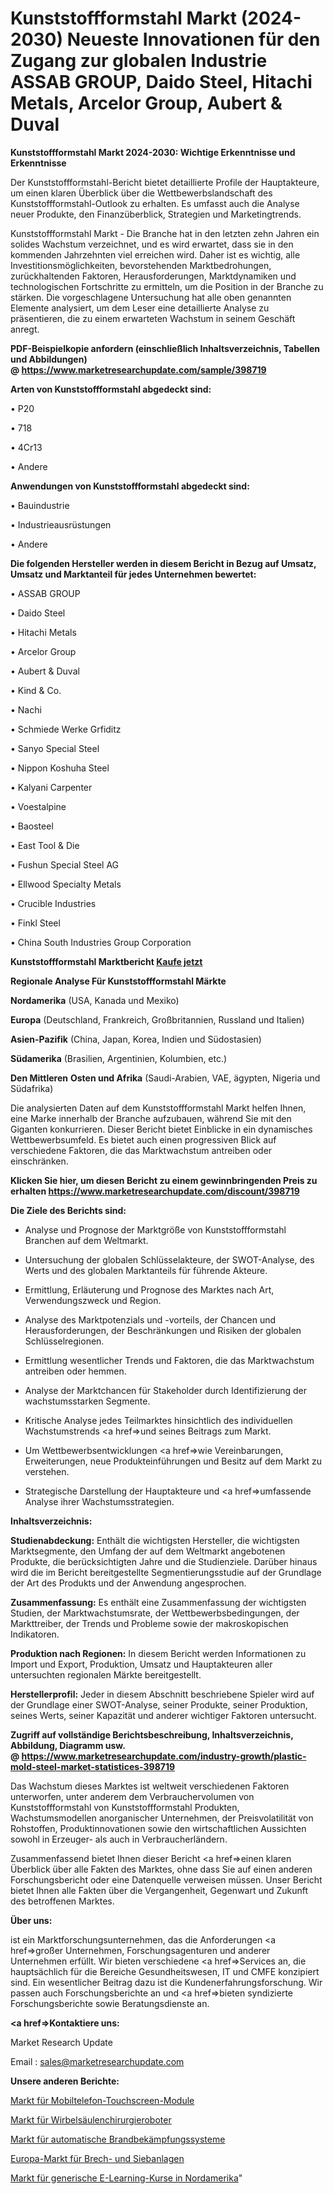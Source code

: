 # Kunststoffformstahl Markt (2024-2030) Neueste Innovationen für den Zugang zur globalen Industrie ASSAB GROUP, Daido Steel, Hitachi Metals, Arcelor Group, Aubert & Duval

<strong>Kunststoffformstahl Markt 2024-2030: Wichtige Erkenntnisse und Erkenntnisse</strong>

Der Kunststoffformstahl-Bericht bietet detaillierte Profile der Hauptakteure, um einen klaren Überblick über die Wettbewerbslandschaft des Kunststoffformstahl-Outlook zu erhalten. Es umfasst auch die Analyse neuer Produkte, den Finanzüberblick, Strategien und Marketingtrends.

Kunststoffformstahl Markt - Die Branche hat in den letzten zehn Jahren ein solides Wachstum verzeichnet, und es wird erwartet, dass sie in den kommenden Jahrzehnten viel erreichen wird. Daher ist es wichtig, alle Investitionsmöglichkeiten, bevorstehenden Marktbedrohungen, zurückhaltenden Faktoren, Herausforderungen, Marktdynamiken und technologischen Fortschritte zu ermitteln, um die Position in der Branche zu stärken. Die vorgeschlagene Untersuchung hat alle oben genannten Elemente analysiert, um dem Leser eine detaillierte Analyse zu präsentieren, die zu einem erwarteten Wachstum in seinem Geschäft anregt.

<strong><b>PDF-Beispielkopie anfordern (einschließlich Inhaltsverzeichnis, Tabellen und Abbildungen) @ </b></strong><strong><a href=https://www.marketresearchupdate.com/sample/398719><strong>https://www.marketresearchupdate.com/sample/398719</u></a></strong></strong>

<strong>Arten von Kunststoffformstahl abgedeckt sind:</strong>

• P20

• 718

• 4Cr13

• Andere

<strong>Anwendungen von Kunststoffformstahl abgedeckt sind:</strong>

• Bauindustrie

• Industrieausrüstungen

• Andere

<strong>Die folgenden Hersteller werden in diesem Bericht in Bezug auf Umsatz, Umsatz und Marktanteil für jedes Unternehmen bewertet:</strong>

• ASSAB GROUP

• Daido Steel

• Hitachi Metals

• Arcelor Group

• Aubert & Duval

• Kind & Co.

• Nachi

• Schmiede Werke Grfiditz

• Sanyo Special Steel

• Nippon Koshuha Steel

• Kalyani Carpenter

• Voestalpine

• Baosteel

• East Tool & Die

• Fushun Special Steel AG

• Ellwood Specialty Metals

• Crucible Industries

• Finkl Steel

• China South Industries Group Corporation

<strong>Kunststoffformstahl Marktbericht <a href=https://www.marketresearchupdate.com/buynow/398719>Kaufe jetzt</a></strong>

<strong>Regionale Analyse Für Kunststoffformstahl Märkte</strong>

<strong>Nordamerika</strong> (USA, Kanada und Mexiko)

<strong>Europa</strong> (Deutschland, Frankreich, Großbritannien, Russland und Italien)

<strong>Asien-Pazifik</strong> (China, Japan, Korea, Indien und Südostasien)

<strong>Südamerika</strong> (Brasilien, Argentinien, Kolumbien, etc.)

<strong>Den Mittleren</strong> <strong>Osten und Afrika</strong> (Saudi-Arabien, VAE, ägypten, Nigeria und Südafrika)

Die analysierten Daten auf dem Kunststoffformstahl Markt helfen Ihnen, eine Marke innerhalb der Branche aufzubauen, während Sie mit den Giganten konkurrieren. Dieser Bericht bietet Einblicke in ein dynamisches Wettbewerbsumfeld. Es bietet auch einen progressiven Blick auf verschiedene Faktoren, die das Marktwachstum antreiben oder einschränken.

<strong>Klicken Sie hier, um diesen Bericht zu einem gewinnbringenden Preis zu erhalten
</strong><strong><a href=https://www.marketresearchupdate.com/discount/398719>https://www.marketresearchupdate.com/discount/398719</b></u></strong></a>

<strong>Die Ziele des Berichts sind:</strong>

- Analyse und Prognose der Marktgröße von Kunststoffformstahl Branchen auf dem Weltmarkt.

- Untersuchung der globalen Schlüsselakteure, der SWOT-Analyse, des Werts und des globalen Marktanteils für führende Akteure.

- Ermittlung, Erläuterung und Prognose des Marktes nach Art, Verwendungszweck und Region.

- Analyse des Marktpotenzials und -vorteils, der Chancen und Herausforderungen, der Beschränkungen und Risiken der globalen Schlüsselregionen.

- Ermittlung wesentlicher Trends und Faktoren, die das Marktwachstum antreiben oder hemmen.

- Analyse der Marktchancen für Stakeholder durch Identifizierung der wachstumsstarken Segmente.

- Kritische Analyse jedes Teilmarktes hinsichtlich des individuellen Wachstumstrends <a href=>und</a> seines Beitrags zum Markt.

- Um Wettbewerbsentwicklungen <a href=>wie</a> Vereinbarungen, Erweiterungen, neue Produkteinführungen und Besitz auf dem Markt zu verstehen.

- Strategische Darstellung der Hauptakteure und <a href=>umfas</a>sende Analyse ihrer Wachstumsstrategien.

<strong>Inhaltsverzeichnis:</strong>

<strong>Studienabdeckung:</strong> Enthält die wichtigsten Hersteller, die wichtigsten Marktsegmente, den Umfang der auf dem Weltmarkt angebotenen Produkte, die berücksichtigten Jahre und die Studienziele. Darüber hinaus wird die im Bericht bereitgestellte Segmentierungsstudie auf der Grundlage der Art des Produkts und der Anwendung angesprochen.

<strong>Zusammenfassung:</strong> Es enthält eine Zusammenfassung der wichtigsten Studien, der Marktwachstumsrate, der Wettbewerbsbedingungen, der Markttreiber, der Trends und Probleme sowie der makroskopischen Indikatoren.

<strong>Produktion nach Regionen:</strong> In diesem Bericht werden Informationen zu Import und Export, Produktion, Umsatz und Hauptakteuren aller untersuchten regionalen Märkte bereitgestellt.

<strong>Herstellerprofil:</strong> Jeder in diesem Abschnitt beschriebene Spieler wird auf der Grundlage einer SWOT-Analyse, seiner Produkte, seiner Produktion, seines Werts, seiner Kapazität und anderer wichtiger Faktoren untersucht.

<strong><b>Zugriff auf vollständige Berichtsbeschreibung, Inhaltsverzeichnis, Abbildung, Diagramm usw. @ </b></strong><strong><a href=https://www.marketresearchupdate.com/industry-growth/plastic-mold-steel-market-statistices-398719>https://www.marketresearchupdate.com/industry-growth/plastic-mold-steel-market-statistices-398719</a></strong>

Das Wachstum dieses Marktes ist weltweit verschiedenen Faktoren unterworfen, unter anderem dem Verbrauchervolumen von Kunststoffformstahl von Kunststoffformstahl Produkten, Wachstumsmodellen anorganischer Unternehmen, der Preisvolatilität von Rohstoffen, Produktinnovationen sowie den wirtschaftlichen Aussichten sowohl in Erzeuger- als auch in Verbraucherländern.

Zusammenfassend bietet Ihnen dieser Bericht <a href=>einen</a> klaren Überblick über alle Fakten des Marktes, ohne dass Sie auf einen anderen Forschungsbericht oder eine Datenquelle verweisen müssen. Unser Bericht bietet Ihnen alle Fakten über die Vergangenheit, Gegenwart und Zukunft des betroffenen Marktes.

<strong>Über uns:</strong>

 ist ein Marktforschungsunternehmen, das die Anforderungen <a href=>großer</a> Unternehmen, Forschungsagenturen und anderer Unternehmen erfüllt. Wir bieten verschiedene <a href=>Services</a> an, die hauptsächlich für die Bereiche Gesundheitswesen, IT und CMFE konzipiert sind. Ein wesentlicher Beitrag dazu ist die Kundenerfahrungsforschung. Wir passen auch Forschungsberichte an und <a href=>bieten</a> syndizierte Forschungsberichte sowie Beratungsdienste an.

<strong><a href=>Kontaktiere uns:</a></strong>

Market Research Update

Email : sales@marketresearchupdate.com

<strong>Unsere anderen Berichte:</strong>

<a href=https://www.linkedin.com/pulse/mobile-phone-touch-screen-module-market-size-1f>Markt für Mobiltelefon-Touchscreen-Module</a>

<a href=https://www.linkedin.com/pulse/spinal-surgical-robots-market-size-share-outlook>Markt für Wirbelsäulenchirurgieroboter</a>

<a href=https://www.linkedin.com/pulse/automatic-fire-suppression-system-market-size>Markt für automatische Brandbekämpfungssysteme</a>

<a href=https://www.linkedin.com/pulse/europe-crushing-screening-equipment-market-2030>Europa-Markt für Brech- und Siebanlagen</a>

<a href=https://www.linkedin.com/pulse/north-america-generic-e-learning-courses-market>Markt für generische E-Learning-Kurse in Nordamerika</a>"
